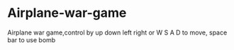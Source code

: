 # Airplane-war-game
Airplane war game,control by up down left right or W S A D to move, space bar to use bomb